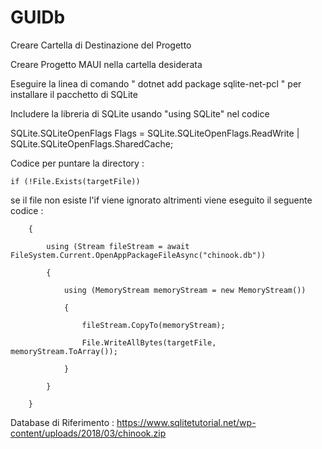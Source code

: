 # GUIDb

Creare Cartella di Destinazione del Progetto

Creare Progetto MAUI nella cartella desiderata

Eseguire la linea di comando " dotnet add package sqlite-net-pcl " per installare il pacchetto di SQLite

Includere la libreria di SQLite usando "using SQLite" nel codice

SQLite.SQLiteOpenFlags Flags = SQLite.SQLiteOpenFlags.ReadWrite | SQLite.SQLiteOpenFlags.SharedCache;

Codice per puntare la directory : 

    if (!File.Exists(targetFile))

se il file non esiste l'if viene ignorato altrimenti viene eseguito il seguente codice : 

        {
 
            using (Stream fileStream = await FileSystem.Current.OpenAppPackageFileAsync("chinook.db"))
            
            {
            
                using (MemoryStream memoryStream = new MemoryStream())
                
                {
                
                    fileStream.CopyTo(memoryStream);
                    
                    File.WriteAllBytes(targetFile, memoryStream.ToArray());
                    
                }
                
            }
            
        }
        

Database di Riferimento : https://www.sqlitetutorial.net/wp-content/uploads/2018/03/chinook.zip
